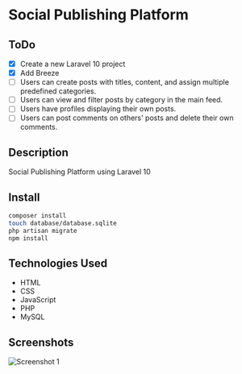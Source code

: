 # Social Publishing Platform

## ToDo

- [X] Create a new Laravel 10 project
- [X] Add Breeze
- [ ] Users can create posts with titles, content, and assign multiple predefined categories.
- [ ] Users can view and filter posts by category in the main feed.
- [ ] Users have profiles displaying their own posts.
- [ ] Users can post comments on others' posts and delete their own comments.

## Description

Social Publishing Platform using Laravel 10

## Install

```bash
composer install
touch database/database.sqlite
php artisan migrate
npm install
```

## Technologies Used

- HTML
- CSS
- JavaScript
- PHP
- MySQL

## Screenshots

![Screenshot 1]()
